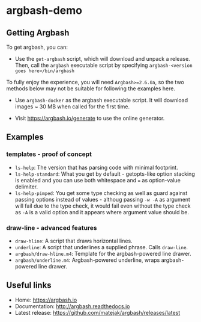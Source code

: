 # argbash-demo

## Getting Argbash

To get argbash, you can:

* Use the `get-argbash` script, which will download and unpack a release.
  Then, call the `argbash` executable script by specifying `argbash-<version goes here>/bin/argbash`
  
To fully enjoy the experience, you will need `Argbash>=2.6.0a`, so the two methods below may not be suitable for following the examples here.

* Use `argbash-docker` as the argbash executable script. It will download images ~ 30 MB when called for the first time.

* Visit https://argbash.io/generate to use the online generator.

## Examples

### templates - proof of concept

* `ls-help`: The version that has parsing code with minimal footprint.
* `ls-help-standard`: What you get by default - getopts-like option stacking is enabled and you can use both whitespace and `=` as option-value delimiter.
* `ls-help-pimped`: You get some type checking as well as guard against passing options instead of values - althoug passing `-w -A` as argument will fail due to the type check, it would fail even without the type check as `-A` is a valid option and it appears where argument value should be.

### draw-line - advanced features

* `draw-hline`: A script that draws horizontal lines.
* `underline`: A script that underlines a supplied phrase. Calls `draw-line`.
* `argbash/draw-hline.m4`: Template for the argbash-powered line drawer.
* `argbash/underline.m4`: Argbash-powered underline, wraps argbash-powered line drawer.

## Useful links

* Home: https://argbash.io
* Documentation: http://argbash.readthedocs.io
* Latest release: https://github.com/matejak/argbash/releases/latest
